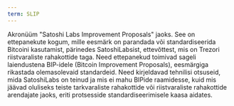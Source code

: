 ```yaml
---
term: SLIP
---
```


Akronüüm "Satoshi Labs Improvement Proposals" jaoks. See on ettepanekute kogum, mille eesmärk on parandada või standardiseerida Bitcoini kasutamist, pärinedes SatoshiLabsist, ettevõttest, mis on Trezori riistvaraliste rahakottide taga. Need ettepanekud toimivad sageli laiendustena BIP-idele (Bitcoin Improvement Proposals), eesmärgiga rikastada olemasolevaid standardeid. Need kirjeldavad tehnilisi otsuseid, mida SatoshiLabs on teinud ja mis ei mahu BIPide raamidesse, kuid mis jäävad oluliseks teiste tarkvaraliste rahakottide või riistvaraliste rahakottide arendajate jaoks, eriti protsesside standardiseerimisele kaasa aidates.